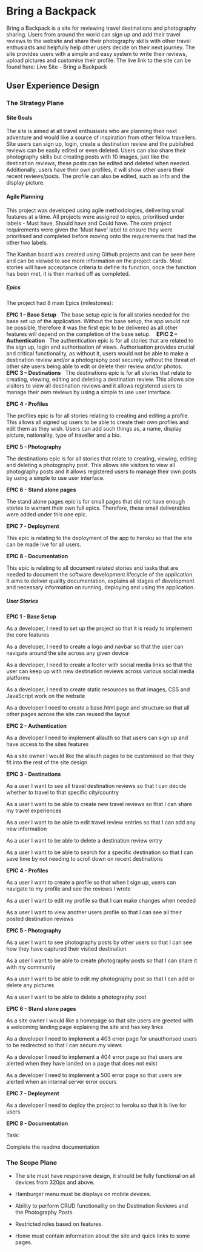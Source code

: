 # Bring a Backpack

Bring a Backpack is a site for reviewing travel destinations and photography sharing. Users from around the world can sign up and add their travel reviews to the website and share their photography skills with other travel enthusiasts and helpfully help other users decide on their next journey. The site provides users with a simple and easy system to write their reviews, upload pictures and customise their profile. The live link to the site can be found here: Live Site - Bring a Backpack

## User Experience Design

### The Strategy Plane

#### Site Goals

The site is aimed at all travel enthusiasts who are planning their next adventure and would like a source of inspiration from other fellow travellers. Site users can sign up, login, create a destination review and the published reviews can be easily edited or even deleted. Users can also share their photography skills but creating posts with 10 images, just like the destination reviews, these posts can be edited and deleted when needed. Additionally, users have their own profiles, it will show other users their recent reviews/posts. The profile can also be edited, such as info and the display picture. 

#### Agile Planning 

This project was developed using agile methodologies, delivering small features at a time. All projects were assigned to epics, prioritised under labels - Must have, Should have and Could have. The core project requirements were given the ‘Must have’ label to ensure they were prioritised and completed before moving onto the requirements that had the other two labels. 

The Kanban board was created using Github projects and can be seen here and can be viewed to see more information on the project cards. Most stories will have acceptance criteria to define its function, once the function has been met, it is then marked off as completed. 

##### Epics

The project had 8 main Epics (milestones):

**EPIC 1 – Base Setup**
 
The base setup epic is for all stories needed for the base set up of the application. Without the base setup, the app would not be possible, therefore it was the first epic to be delivered as all other features will depend on the completion of the base setup. 
 
**EPIC 2 – Authentication**
 
The authentication epic is for all stories that are related to the sign up, login and authorisation of views. Authorisation provides crucial and critical functionality, as without it, users would not be able to make a destination review and/or a photography post securely without the threat of other site users being able to edit or delete their review and/or photos.
 
**EPIC 3 – Destinations**
 
The destinations epic is for all stories that relate to creating, viewing, editing and deleting a destination review. This allows site visitors to view all destination reviews and it allows registered users to manage their own reviews by using a simple to use user interface.

**EPIC 4 - Profiles**

The profiles epic is for all stories relating to creating and editing a profile. This allows all signed up users to be able to create their own profiles and edit them as they wish. Users can add such things as, a name, display picture, nationality, type of traveller and a bio. 

**EPIC 5 - Photography** 

The destinations epic is for all stories that relate to creating, viewing, editing and deleting a photography post. This allows site visitors to view all photography posts and it allows registered users to manage their own posts by using a simple to use user interface.

**EPIC 6 - Stand alone pages**

The stand alone pages epic is for small pages that did not have enough stories to warrant their own full epics. Therefore, these small deliverables were added under this one epic. 

**EPIC 7 - Deployment**

This epic is relating to the deployment of the app to heroku so that the site can be made live for all users.

**EPIC 8 - Documentation**

This epic is relating to all document related stories and tasks that are needed to document the software development lifecycle of the application. It aims to deliver quality documentation, explains all stages of development and necessary information on running, deploying and using the application. 

##### User Stories

**EPIC 1 - Base Setup**

As a developer, I need to set up the project so that it is ready to implement the core features

As a developer, I need to create a logo and navbar so that the user can navigate around the site across any given device

As a developer, I need to create a footer with social media links so that the user can keep up with new destination reviews across various social media platforms

As a developer, I need to create static resources so that images, CSS and JavaScript work on the website 

As a developer I need to create a base.html page and structure so that all other pages across the site can reused the layout 

**EPIC 2 - Authentication**

As a developer I need to implement allauth so that users can sign up and have access to the sites features 

As a site owner I would like the allauth pages to be customised so that they fit into the rest of the site design 

**EPIC 3 - Destinations** 

As a user I want to see all travel destination reviews so that I can decide whether to travel to that specific city/country 

As a user I want to be able to create new travel reviews so that I can share my travel experiences 

As a user I want to be able to edit travel review entries so that I can add any new information 

As a user I want to be able to delete a destination review entry 

As a user I want to be able to search for a specific destination so that I can save time by not needing to scroll down on recent destinations

**EPIC 4 - Profiles**

As a user I want to create a profile so that when I sign up, users can navigate to my profile and see the reviews I wrote
 
As a user I want to edit my profile so that I can make changes when needed 

As a user I want to view another users profile so that I can see all their posted destination reviews 

**EPIC 5 - Photography** 

As a user I want to see photography posts by other users so that I can see how they have captured their visited destination 

As a user I want to be able to create photography posts so that I can share it with my community 

As a user I want to be able to edit my photography post so that I can add or delete any pictures 

As a user I want to be able to delete a photography post

**EPIC 6 - Stand alone pages**

As a site owner I would like a homepage so that site users are greeted with a welcoming landing page explaining the site and has key links 

As a developer I need to implement a 403 error page for unauthorised users to be redirected so that I can secure my views 

As a developer I need to implement a 404 error page so that users are alerted when they have landed on a page that does not exist 

As a developer I need to implement a 500 error page so that users are alerted when an internal server error occurs

**EPIC 7 - Deployment** 

As a developer I need to deploy the project to heroku so that it is live for users 

**EPIC 8 - Documentation**

Task: 

Complete the readme documentation 

### The Scope Plane

* The site must have responsive design, it should be fully functional on all devices from 320px and above.

* Hamburger menu must be displays on mobile devices.

* Ability to perform CRUD functionality on the Destination Reviews and the Photography Posts.

* Restricted roles based on features.

* Home must contain information about the site and quick links to some pages.